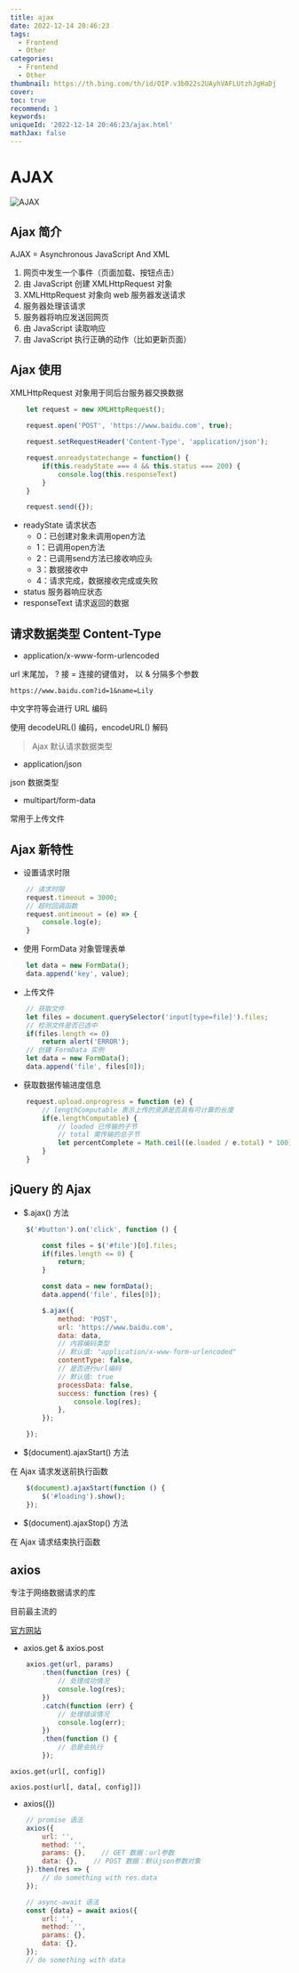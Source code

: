 ```yaml
---
title: ajax
date: 2022-12-14 20:46:23
tags:
  - Frontend
  - Other
categories:
  - Frontend
  - Other
thumbnail: https://th.bing.com/th/id/OIP.v3b022s2UAyhVAFLUtzhJgHaDj
cover:
toc: true
recommend: 1
keywords:
uniqueId: '2022-12-14 20:46:23/ajax.html'
mathJax: false
---
```


# AJAX

![AJAX](https://www.w3school.com.cn/i/ajax.gif)

## Ajax 简介

AJAX = Asynchronous JavaScript And XML

1. 网页中发生一个事件（页面加载、按钮点击）
2. 由 JavaScript 创建 XMLHttpRequest 对象
3. XMLHttpRequest 对象向 web 服务器发送请求
4. 服务器处理该请求
5. 服务器将响应发送回网页
6. 由 JavaScript 读取响应
7. 由 JavaScript 执行正确的动作（比如更新页面）

## Ajax 使用

XMLHttpRequest 对象用于同后台服务器交换数据

```js
    let request = new XMLHttpRequest();

    request.open('POST', 'https://www.baidu.com', true);

    request.setRequestHeader('Content-Type', 'application/json');

    request.onreadystatechange = function() {
        if(this.readyState === 4 && this.status === 200) {
            console.log(this.responseText)
        }
    }

    request.send({});
```

* readyState  请求状态
  * 0：已创建对象未调用open方法
  * 1：已调用open方法
  * 2：已调用send方法已接收响应头
  * 3：数据接收中
  * 4：请求完成，数据接收完成或失败
* status  服务器响应状态
* responseText  请求返回的数据

## 请求数据类型 Content-Type

* application/x-www-form-urlencoded

url 末尾加， ? 接 = 连接的键值对， 以 & 分隔多个参数

`https://www.baidu.com?id=1&name=Lily`

中文字符等会进行 URL 编码

使用 decodeURL() 编码，encodeURL() 解码

> Ajax 默认请求数据类型

* application/json

json 数据类型

* multipart/form-data

常用于上传文件

## Ajax 新特性

* 设置请求时限

```js
    // 请求时限
    request.timeout = 3000;
    // 超时回调函数
    request.ontimeout = (e) => {
        console.log(e);
    }
```

* 使用 FormData 对象管理表单

```js
    let data = new FormData();
    data.append('key', value);
```

* 上传文件

```js
    // 获取文件
    let files = document.querySelector('input[type=file]').files;
    // 检测文件是否已选中
    if(files.length <= 0)
        return alert('ERROR');
    // 创建 FormData 实例
    let data = new FormData();
    data.append('file', files[0]);
```

* 获取数据传输进度信息

```js
    request.upload.onprogress = function (e) {
        // lengthComputable 表示上传的资源是否具有可计算的长度
        if(e.lengthComputable) {
            // loaded 已传输的子节
            // total 需传输的总子节
            let percentComplete = Math.ceil((e.loaded / e.total) * 100);
        }
    }
```

## jQuery 的 Ajax

* $.ajax() 方法

```js
    $('#button').on('click', function () {

        const files = $('#file')[0].files;
        if(files.length <= 0) {
            return;
        }

        const data = new formData();
        data.append('file', files[0]);

        $.ajax({
            method: 'POST',
            url: 'https://www.baidu.com',
            data: data,
            // 内容编码类型
            // 默认值: "application/x-www-form-urlencoded"
            contentType: false,
            // 是否进行url编码
            // 默认值: true
            processData: false,
            success: function (res) {
                console.log(res);
            },
        });

    });
```

* $(document).ajaxStart() 方法

在 Ajax 请求发送前执行函数

```js
    $(document).ajaxStart(function () {
        $('#loading').show();
    });
```

* $(document).ajaxStop() 方法

在 Ajax 请求结束执行函数

## axios

专注于网络数据请求的库

目前最主流的

[官方网站](https://axios-http.com/)

* axios.get & axios.post

```js
    axios.get(url, params)
        .then(function (res) {
            // 处理成功情况
            console.log(res);
        })
        .catch(function (err) {
            // 处理错误情况
            console.log(err);
        })
        .then(function () {
            // 总是会执行
        });
```

`axios.get(url[, config])`

`axios.post(url[, data[, config]])`

* axios({})

```js
    // promise 语法
    axios({
        url: '',
        method: '',
        params: {},    // GET 数据：url参数
        data: {},    // POST 数据：默认json参数对象
    }).then(res => {
        // do something with res.data
    });

    // async-await 语法
    const {data} = await axios({
        url: '',
        method: '',
        params: {},
        data: {},
    });
    // do something with data
```
